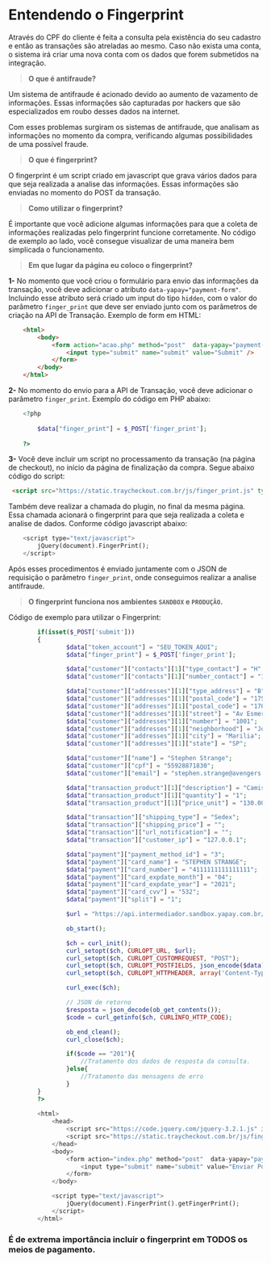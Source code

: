 # Entendendo o Fingerprint


Através do CPF do cliente é feita a consulta pela existência do seu cadastro e então as transações são atreladas ao mesmo. Caso não exista uma conta, o sistema irá criar uma nova conta com os dados que forem submetidos na integração.


> **O que é antifraude?**


Um sistema de antifraude é acionado devido ao aumento de vazamento de informações. Essas informações são capturadas por hackers que são especializados em roubo desses dados na internet. 

Com esses problemas surgiram os sistemas de antifraude, que analisam as informações no momento da compra, verificando algumas possibilidades de uma possível fraude.

> **O que é fingerprint?**


O fingerprint é um script criado em javascript que grava vários dados para que seja realizada a analise das informações. Essas informações são enviadas no momento do POST da transação.


> **Como utilizar o fingerprint?**


É importante que você adicione algumas informações para que a coleta de informações realizadas pelo fingerprint funcione corretamente. No código de exemplo ao lado, você consegue visualizar de uma maneira bem simplicada o funcionamento.


> **Em que lugar da página eu coloco o fingerprint?**


**1-** No momento que você criou o formulário para envio das informações da transação, você deve adicionar o atributo `data-yapay="payment-form"`. Incluindo esse atributo será criado um input do tipo `hidden`, com o valor do parâmetro `finger_print` que deve ser enviado junto com os parâmetros de criação na API de Transação. Exemplo de form em HTML:

```html
    <html>
        <body>
            <form action="acao.php" method="post"  data-yapay="payment-form">
                <input type="submit" name="submit" value="Submit" />
            </form>
        </body>
    </html>
```

**2-** No momento do envio para a API de Transação, você deve adicionar o parâmetro `finger_print`. Exempĺo do código em PHP abaixo:

```php
    <?php
        
        $data["finger_print"] = $_POST['finger_print'];
                
    ?>
```


**3-** Você deve incluir um script no processamento da transação (na página de checkout), no início da página de finalização da compra. Segue abaixo código do script:

```html
 <script src="https://static.traycheckout.com.br/js/finger_print.js" type="text/javascript"></script>
```

Também deve realizar a chamada do plugin, no final da mesma página. Essa chamada acionará o fingerprint para que seja realizada a coleta e analise de dados. Conforme código javascript abaixo:

```php
    <script type="text/javascript">
        jQuery(document).FingerPrint();
    </script>
```

Após esses procedimentos é enviado juntamente com o JSON de requisição o parâmetro `finger_print`, onde conseguimos realizar a analise antifraude.


> **O fingerprint funciona nos ambientes `SANDBOX` e `PRODUÇÃO`.**

Código de exemplo para utilizar o Fingerprint:

```php
        if(isset($_POST['submit']))
        {
                $data["token_account"] = "SEU_TOKEN_AQUI";
                $data["finger_print"] = $_POST['finger_print'];

                $data["customer"]["contacts"][1]["type_contact"] = "H";
                $data["customer"]["contacts"][1]["number_contact"] = "1133221122";

                $data["customer"]["addresses"][1]["type_address"] = "B";
                $data["customer"]["addresses"][1]["postal_code"] = "17516000";
                $data["customer"]["addresses"][1]["postal_code"] = "17000-000";
                $data["customer"]["addresses"][1]["street"] = "Av Esmeralda";
                $data["customer"]["addresses"][1]["number"] = "1001";
                $data["customer"]["addresses"][1]["neighborhood"] = "Jd Esmeralda";
                $data["customer"]["addresses"][1]["city"] = "Marilia";
                $data["customer"]["addresses"][1]["state"] = "SP";

                $data["customer"]["name"] = "Stephen Strange";
                $data["customer"]["cpf"] = "55928871830";
                $data["customer"]["email"] = "stephen.strange@avengers.com";

                $data["transaction_product"][1]["description"] = "Camiseta Tony Stark";
                $data["transaction_product"][1]["quantity"] = "1";
                $data["transaction_product"][1]["price_unit"] = "130.00";

                $data["transaction"]["shipping_type"] = "Sedex";
                $data["transaction"]["shipping_price"] = "";
                $data["transaction"]["url_notification"] = "";
                $data["transaction"]["customer_ip"] = "127.0.0.1";

                $data["payment"]["payment_method_id"] = "3";
                $data["payment"]["card_name"] = "STEPHEN STRANGE";
                $data["payment"]["card_number"] = "4111111111111111";
                $data["payment"]["card_expdate_month"] = "04";
                $data["payment"]["card_expdate_year"] = "2021";
                $data["payment"]["card_cvv"] = "532";
                $data["payment"]["split"] = "1";

                $url = "https://api.intermediador.sandbox.yapay.com.br/api/v3/transactions/payment";

                ob_start();

                $ch = curl_init();
                curl_setopt($ch, CURLOPT_URL, $url);
                curl_setopt($ch, CURLOPT_CUSTOMREQUEST, "POST");
                curl_setopt($ch, CURLOPT_POSTFIELDS, json_encode($data));
                curl_setopt($ch, CURLOPT_HTTPHEADER, array('Content-Type: application/json'));

                curl_exec($ch);

                // JSON de retorno
                $resposta = json_decode(ob_get_contents());
                $code = curl_getinfo($ch, CURLINFO_HTTP_CODE);

                ob_end_clean();
                curl_close($ch);

                if($code == "201"){
                    //Tratamento dos dados de resposta da consulta.
                }else{
                    //Tratamento das mensagens de erro
                }
        }
        ?>
        
        <html>
            <head>
                <script src="https://code.jquery.com/jquery-3.2.1.js" integrity="sha256-DZAnKJ/6XZ9si04Hgrsxu/8s717jcIzLy3oi35EouyE=" crossorigin="anonymous"></script>
                <script src="https://static.traycheckout.com.br/js/finger_print.js" type="text/javascript"></script>
            </head>
            <body>
                <form action="index.php" method="post"  data-yapay="payment-form">
                    <input type="submit" name="submit" value="Enviar Post" />
                </form>
            </body>

            <script type="text/javascript">
                jQuery(document).FingerPrint().getFingerPrint();                
            </script>
        </html>

```

### É de extrema importância incluir o fingerprint em **TODOS** os meios de pagamento.
 
